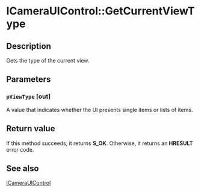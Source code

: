 # ICameraUIControl::GetCurrentViewType

## Description

Gets the type of the current view.

## Parameters

### `pViewType` [out]

A value that indicates whether the UI presents single items or lists of items.

## Return value

If this method succeeds, it returns **S_OK**. Otherwise, it returns an **HRESULT** error code.

## See also

[ICameraUIControl](https://learn.microsoft.com/windows/desktop/api/camerauicontrol/nn-camerauicontrol-icamerauicontrol)
